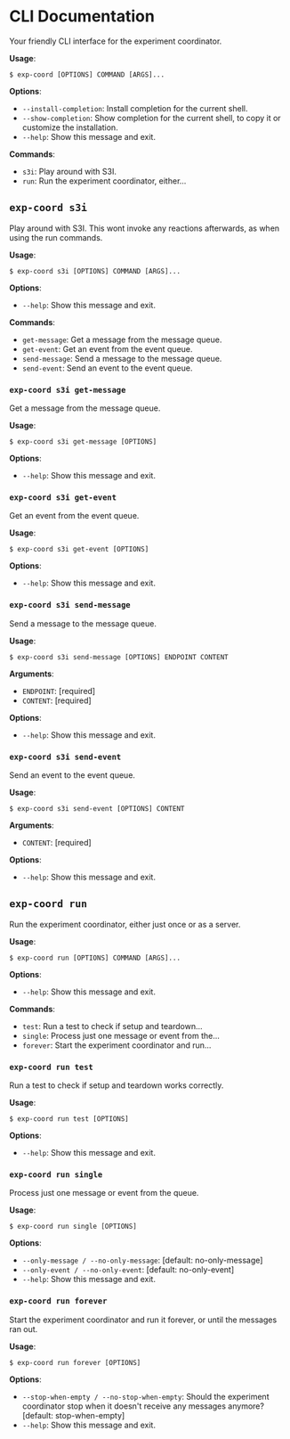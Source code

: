 # CLI Documentation

Your friendly CLI interface for the experiment coordinator.

**Usage**:

```console
$ exp-coord [OPTIONS] COMMAND [ARGS]...
```

**Options**:

* `--install-completion`: Install completion for the current shell.
* `--show-completion`: Show completion for the current shell, to copy it or customize the installation.
* `--help`: Show this message and exit.

**Commands**:

* `s3i`: Play around with S3I.
* `run`: Run the experiment coordinator, either...

## `exp-coord s3i`

Play around with S3I. This wont invoke any reactions afterwards, as when using the run commands.

**Usage**:

```console
$ exp-coord s3i [OPTIONS] COMMAND [ARGS]...
```

**Options**:

* `--help`: Show this message and exit.

**Commands**:

* `get-message`: Get a message from the message queue.
* `get-event`: Get an event from the event queue.
* `send-message`: Send a message to the message queue.
* `send-event`: Send an event to the event queue.

### `exp-coord s3i get-message`

Get a message from the message queue.

**Usage**:

```console
$ exp-coord s3i get-message [OPTIONS]
```

**Options**:

* `--help`: Show this message and exit.

### `exp-coord s3i get-event`

Get an event from the event queue.

**Usage**:

```console
$ exp-coord s3i get-event [OPTIONS]
```

**Options**:

* `--help`: Show this message and exit.

### `exp-coord s3i send-message`

Send a message to the message queue.

**Usage**:

```console
$ exp-coord s3i send-message [OPTIONS] ENDPOINT CONTENT
```

**Arguments**:

* `ENDPOINT`: [required]
* `CONTENT`: [required]

**Options**:

* `--help`: Show this message and exit.

### `exp-coord s3i send-event`

Send an event to the event queue.

**Usage**:

```console
$ exp-coord s3i send-event [OPTIONS] CONTENT
```

**Arguments**:

* `CONTENT`: [required]

**Options**:

* `--help`: Show this message and exit.

## `exp-coord run`

Run the experiment coordinator, either just once or as a server.

**Usage**:

```console
$ exp-coord run [OPTIONS] COMMAND [ARGS]...
```

**Options**:

* `--help`: Show this message and exit.

**Commands**:

* `test`: Run a test to check if setup and teardown...
* `single`: Process just one message or event from the...
* `forever`: Start the experiment coordinator and run...

### `exp-coord run test`

Run a test to check if setup and teardown works correctly.

**Usage**:

```console
$ exp-coord run test [OPTIONS]
```

**Options**:

* `--help`: Show this message and exit.

### `exp-coord run single`

Process just one message or event from the queue.

**Usage**:

```console
$ exp-coord run single [OPTIONS]
```

**Options**:

* `--only-message / --no-only-message`: [default: no-only-message]
* `--only-event / --no-only-event`: [default: no-only-event]
* `--help`: Show this message and exit.

### `exp-coord run forever`

Start the experiment coordinator and run it forever, or until the messages ran out.

**Usage**:

```console
$ exp-coord run forever [OPTIONS]
```

**Options**:

* `--stop-when-empty / --no-stop-when-empty`: Should the experiment coordinator stop when it doesn&#x27;t receive any messages anymore?  [default: stop-when-empty]
* `--help`: Show this message and exit.
